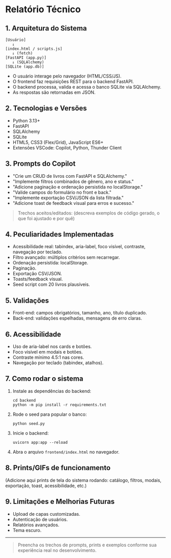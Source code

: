 # Relatório Técnico

## 1. Arquitetura do Sistema

```
[Usuário]
   ↓
[index.html / scripts.js]
   ↓ (fetch)
[FastAPI (app.py)]
   ↓ (SQLAlchemy)
[SQLite (app.db)]
```

- O usuário interage pelo navegador (HTML/CSS/JS).
- O frontend faz requisições REST para o backend FastAPI.
- O backend processa, valida e acessa o banco SQLite via SQLAlchemy.
- As respostas são retornadas em JSON.

## 2. Tecnologias e Versões

- Python 3.13+
- FastAPI
- SQLAlchemy
- SQLite
- HTML5, CSS3 (Flex/Grid), JavaScript ES6+
- Extensões VSCode: Copilot, Python, Thunder Client

## 3. Prompts do Copilot

- "Crie um CRUD de livros com FastAPI e SQLAlchemy."
- "Implemente filtros combinados de gênero, ano e status."
- "Adicione paginação e ordenação persistida no localStorage."
- "Valide campos do formulário no front e back."
- "Implemente exportação CSV/JSON da lista filtrada."
- "Adicione toast de feedback visual para erros e sucesso."

> Trechos aceitos/editados: (descreva exemplos de código gerado, o que foi ajustado e por quê)

## 4. Peculiaridades Implementadas

- Acessibilidade real: tabindex, aria-label, foco visível, contraste, navegação por teclado.
- Filtro avançado: múltiplos critérios sem recarregar.
- Ordenação persistida: localStorage.
- Paginação.
- Exportação CSV/JSON.
- Toasts/feedback visual.
- Seed script com 20 livros plausíveis.

## 5. Validações

- Front-end: campos obrigatórios, tamanho, ano, título duplicado.
- Back-end: validações espelhadas, mensagens de erro claras.

## 6. Acessibilidade

- Uso de aria-label nos cards e botões.
- Foco visível em modais e botões.
- Contraste mínimo 4.5:1 nas cores.
- Navegação por teclado (tabindex, atalhos).

## 7. Como rodar o sistema

1. Instale as dependências do backend:
   ```
   cd backend
   python -m pip install -r requirements.txt
   ```
2. Rode o seed para popular o banco:
   ```
   python seed.py
   ```
3. Inicie o backend:
   ```
   uvicorn app:app --reload
   ```
4. Abra o arquivo `frontend/index.html` no navegador.

## 8. Prints/GIFs de funcionamento

(Adicione aqui prints de tela do sistema rodando: catálogo, filtros, modais, exportação, toast, acessibilidade, etc.)

## 9. Limitações e Melhorias Futuras

- Upload de capas customizadas.
- Autenticação de usuários.
- Relatórios avançados.
- Tema escuro.

---

> Preencha os trechos de prompts, prints e exemplos conforme sua experiência real no desenvolvimento.
